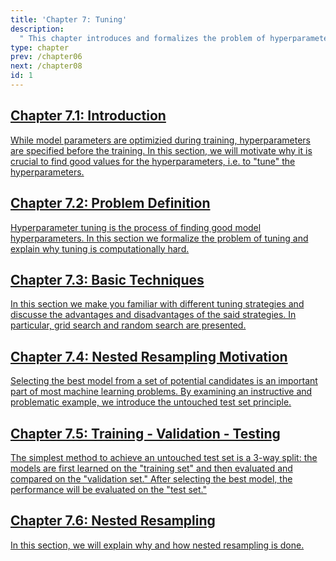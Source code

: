 ```yaml
---
title: 'Chapter 7: Tuning'
description:
  " This chapter introduces and formalizes the problem of hyperparameter tuning and defines the untouched test principle. Additionally, the concepts of train-val-test split and nested resampling are explained."
type: chapter
prev: /chapter06
next: /chapter08
id: 1
---
```



<section class="c72e2d57">
  <h2 class="_5e0ebe7a">
  <a class="_46224d00 _7e2d93b5" href="/chapter07-01-tuning-introduction">Chapter 7.1: Introduction</a>

  </h2>
  <p class="de526628">
  <a class="_46224d00 _7e2d93b5" href="/chapter07-01-tuning-introduction"> While model parameters are optimizied during training, hyperparameters are specified before the training. In this section, we will motivate why it is crucial to find good values for the hyperparameters, i.e. to "tune" the hyperparameters.</a>
  </p>
</section>





<section class="c72e2d57">
  <h2 class="_5e0ebe7a">
  <a class="_46224d00 _7e2d93b5" href="/chapter07-02-tuning-problemdefinition">Chapter 7.2: Problem Definition</a>

  </h2>
  <p class="de526628">
  <a class="_46224d00 _7e2d93b5" href="/chapter07-02-tuning-problemdefinition"> Hyperparameter tuning is the process of finding good model hyperparameters. In this section we formalize the problem of tuning and explain why tuning is computationally hard.</a>
  </p>
</section>





<section class="c72e2d57">
  <h2 class="_5e0ebe7a">
  <a class="_46224d00 _7e2d93b5" href="/chapter07-03-tuning-basictechniques">Chapter 7.3: Basic Techniques</a>

  </h2>
  <p class="de526628">
  <a class="_46224d00 _7e2d93b5" href="/chapter07-03-tuning-basictechniques"> In this section we make you familiar with different tuning strategies and discusse the advantages and disadvantages of the said strategies. In particular, grid search and random search are presented.</a>
  </p>
</section>





<section class="c72e2d57">
  <h2 class="_5e0ebe7a">
  <a class="_46224d00 _7e2d93b5" href="/chapter07-04-tuning-nestedresamplingmotivation">Chapter 7.4: Nested Resampling Motivation</a>

  </h2>
  <p class="de526628">
  <a class="_46224d00 _7e2d93b5" href="/chapter07-04-tuning-nestedresamplingmotivation"> Selecting the best model from a set of potential candidates is an important part of most machine learning problems. By examining an instructive and problematic example, we introduce the untouched test set principle.</a>
  </p>
</section>





<section class="c72e2d57">
  <h2 class="_5e0ebe7a">
  <a class="_46224d00 _7e2d93b5" href="/chapter07-05-tuning-trainingvalidationtesting">Chapter 7.5: Training - Validation - Testing</a>

  </h2>
  <p class="de526628">
  <a class="_46224d00 _7e2d93b5" href="/chapter07-05-tuning-trainingvalidationtesting"> The simplest method to achieve an untouched test set is a 3-way split: the models are first learned on the "training set" and then evaluated and compared on the "validation set." After selecting the best model, the performance will be evaluated on the "test set." </a>
  </p>
</section>





<section class="c72e2d57">
  <h2 class="_5e0ebe7a">
  <a class="_46224d00 _7e2d93b5" href="/chapter07-06-tuning-nestedresampling">Chapter 7.6: Nested Resampling</a>

  </h2>
  <p class="de526628">
  <a class="_46224d00 _7e2d93b5" href="/chapter07-06-tuning-nestedresampling">  In this section, we will explain why and how nested resampling is done.</a>
  </p>
</section>




